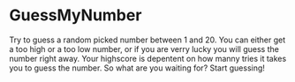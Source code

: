 # GuessMyNumber

Try to guess a random picked number between 1 and 20.
You can either get a too high or a too low number, or if you are verry lucky you will guess the number right away.
Your highscore is depentent on how manny tries it takes you to guess the number.
So what are you waiting for? 
Start guessing!
